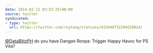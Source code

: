 ```yaml
---
date: 2014-02-12 03:53:25+00:00
source: twitter
syndicated:
- type: twitter
  url: https://twitter.com/roytang/statuses/433448732294529024/
---
```


[@DataBlitzPH](https://twitter.com/DataBlitzPH/) do you have Dangan Ronpa: Trigger Happy Havoc for PS Vita?